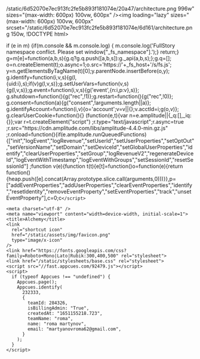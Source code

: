 
/static/6d52070e7ec913fc2fe5b893f181074e/20a47/architecture.png 996w" sizes="(max-width: 600px) 100vw, 600px" /><img loading="lazy" sizes="(max-width: 600px) 100vw, 600px" srcset="/static/6d52070e7ec913fc2fe5b893f181074e/6d161/architecture.png 150w,
!DOCTYPE html>
<html lang="en" xml:lang="en" xmlns="http://www.w3.org/1999/xhtml">
  <head>
    <meta name="referrer" content="same-origin" />
    <script async src="https://www.googletagmanager.com/gtag/js?id=UA-116626517-5"></script> 
          if (e in m) {if(m.console && m.console.log) { m.console.log('FullStory namespace conflict. Please set window["_fs_namespace"].');} return;}
          g=m[e]=function(a,b,s){g.q?g.q.push([a,b,s]):g._api(a,b,s);};g.q=[];
          o=n.createElement(t);o.async=1;o.src='https://'+_fs_host+'/s/fs.js';
          y=n.getElementsByTagName(t)[0];y.parentNode.insertBefore(o,y);
          g.identify=function(i,v,s){g(l,{uid:i},s);if(v)g(l,v,s)};g.setUserVars=function(v,s){g(l,v,s)};g.event=function(i,v,s){g('event',{n:i,p:v},s)};
          g.shutdown=function(){g("rec",!1)};g.restart=function(){g("rec",!0)};
          g.consent=function(a){g("consent",!arguments.length||a)};
          g.identifyAccount=function(i,v){o='account';v=v||{};v.acctId=i;g(o,v)};
          g.clearUserCookie=function(){}
      (function(e,t){var n=e.amplitude||{_q:[],_iq:{}};var r=t.createElement("script")
      ;r.type="text/javascript";r.async=true
      ;r.src="https://cdn.amplitude.com/libs/amplitude-4.4.0-min.gz.js"
      ;r.onload=function(){if(e.amplitude.runQueuedFunctions){["init","logEvent","logRevenue","setUserId","setUserProperties","setOptOut","setVersionName","setDomain","setDeviceId","setGlobalUserProperties","identify","clearUserProperties","setGroup","logRevenueV2","regenerateDeviceId","logEventWithTimestamp","logEventWithGroups","setSessionId","resetSessionId"]
      ;function v(e){function t(t){e[t]=function()o=function(e){return function(){heap.push([e].concat(Array.prototype.slice.call(arguments,0)))}},p=["addEventProperties","addUserProperties","clearEventProperties","identify","resetIdentity","removeEventProperty","setEventProperties","track","unsetEventProperty"],c=0;c<p.length;c++)heap[p[c]]=o(p[c])};
     
    </script>

    <meta charset="utf-8" />
    <meta name="viewport" content="width=device-width, initial-scale=1">
    <title>Alchemy</title>
    <link
      rel="shortcut icon"
      href="/static/assets/img/favicon.png"
      type="image/x-icon"
    />
    <link href="https://fonts.googleapis.com/css?family=Roboto+Mono|Lato|Rubik:300,400,500" rel="stylesheet">
    <link href="/static/stylesheets/base.css" rel="stylesheet">
    <script src="//fast.appcues.com/92479.js"></script>
    <script>
      if (typeof Appcues !== "undefined") {
        Appcues.page();
        Appcues.identify(
          232333,
          {
            teamId: 284326,
            isBillingAdmin: "True",
            createdAt: "1651155218.723",
            teamName: "roma",
            name: "roma martynov",
            email: "martyanovroma62@gmail.com",
          }
        );
      }
    </script>
    
<link type="text/css" href="/static/build/dashboard.styles.84013ce0be7b5a20fa69.css" rel="stylesheet" />

  </head>
  <body>
    
<div id="root" />
<script type="text/javascript" src="/static/build/dashboard.84013ce0be7b5a20fa69.js" ></script>

  </body>
</html>
